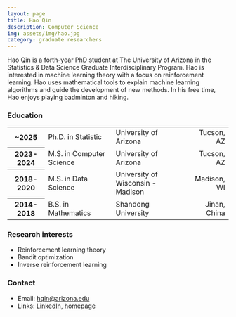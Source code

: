 ```yaml
---
layout: page
title: Hao Qin
description: Computer Science
img: assets/img/hao.jpg
category: graduate researchers
---
```


Hao Qin is a forth-year PhD student at The University of Arizona in the Statistics & Data Science Graduate Interdisciplinary Program. Hao is interested in machine learning theory with a focus on reinforcement learning. Hao uses mathematical tools to explain machine learning algorithms and guide the development of new methods. In his free time, Hao enjoys playing badminton and hiking.

### Education

<div class="table-responsive">
    <table class="table table-sm table-borderless">
        <tr>
            <th scope="row">~2025</th>
            <td>Ph.D. in Statistic</td>
            <td>University of Arizona</td>
            <td align ="right">Tucson, AZ</td>
        </tr>
        <tr>
            <th scope="row">2023-2024</th>
            <td>M.S. in Computer Science</td>
            <td>University of Arizona</td>
            <td align ="right">Tucson, AZ</td>
        </tr>
        <tr>
            <th scope="row">2018-2020</th>
            <td>M.S. in Data Science</td>
            <td>University of Wisconsin - Madison</td>
            <td align ="right">Madison, WI</td>
        </tr>
        <tr>
            <th scope="row">2014-2018</th>
            <td>B.S. in Mathematics</td>
            <td>Shandong University</td>
            <td align ="right">Jinan, China</td>
        </tr>
    </table>
</div>

### Research interests

- Reinforcement learning theory 
- Bandit optimization
- Inverse reinforcement learning

### Contact
- Email: hqin@arizona.edu
- Links: [LinkedIn](https://www.linkedin.com/in/hao-qin-183a89197/), [homepage](https://mjolnirt.github.io/)
